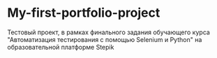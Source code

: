 # My-first-portfolio-project

Тестовый проект, в рамках финального задания обучающего курса "Автоматизация тестирования с помощью Selenium и Python" на образовательной платформе Stepik
